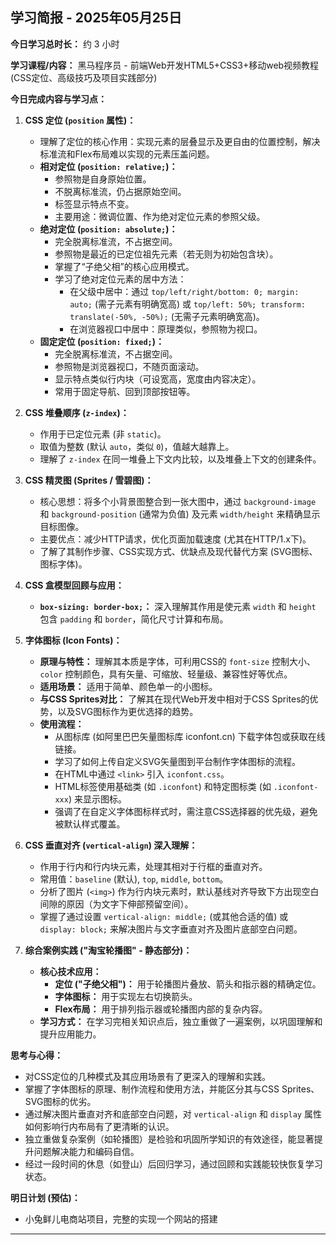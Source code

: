 ## 学习简报 - 2025年05月25日

**今日学习总时长：** 约 3 小时

**学习课程/内容：** 黑马程序员 - 前端Web开发HTML5+CSS3+移动web视频教程 (CSS定位、高级技巧及项目实践部分)

**今日完成内容与学习点：**

1.  **CSS 定位 (`position` 属性)：**
    *   理解了定位的核心作用：实现元素的层叠显示及更自由的位置控制，解决标准流和Flex布局难以实现的元素压盖问题。
    *   **相对定位 (`position: relative;`)：**
        *   参照物是自身原始位置。
        *   不脱离标准流，仍占据原始空间。
        *   标签显示特点不变。
        *   主要用途：微调位置、作为绝对定位元素的参照父级。
    *   **绝对定位 (`position: absolute;`)：**
        *   完全脱离标准流，不占据空间。
        *   参照物是最近的已定位祖先元素（若无则为初始包含块）。
        *   掌握了“子绝父相”的核心应用模式。
        *   学习了绝对定位元素的居中方法：
            *   在父级中居中：通过 `top/left/right/bottom: 0; margin: auto;` (需子元素有明确宽高) 或 `top/left: 50%; transform: translate(-50%, -50%);` (无需子元素明确宽高)。
            *   在浏览器视口中居中：原理类似，参照物为视口。
    *   **固定定位 (`position: fixed;`)：**
        *   完全脱离标准流，不占据空间。
        *   参照物是浏览器视口，不随页面滚动。
        *   显示特点类似行内块（可设宽高，宽度由内容决定）。
        *   常用于固定导航、回到顶部按钮等。

2.  **CSS 堆叠顺序 (`z-index`)：**
    *   作用于已定位元素 (非 `static`)。
    *   取值为整数 (默认 `auto`，类似 `0`)，值越大越靠上。
    *   理解了 `z-index` 在同一堆叠上下文内比较，以及堆叠上下文的创建条件。

3.  **CSS 精灵图 (Sprites / 雪碧图)：**
    *   核心思想：将多个小背景图整合到一张大图中，通过 `background-image` 和 `background-position` (通常为负值) 及元素 `width/height` 来精确显示目标图像。
    *   主要优点：减少HTTP请求，优化页面加载速度 (尤其在HTTP/1.x下)。
    *   了解了其制作步骤、CSS实现方式、优缺点及现代替代方案 (SVG图标、图标字体)。

4.  **CSS 盒模型回顾与应用：**
    *   **`box-sizing: border-box;`：** 深入理解其作用是使元素 `width` 和 `height` 包含 `padding` 和 `border`，简化尺寸计算和布局。

5.  **字体图标 (Icon Fonts)：**
    *   **原理与特性：** 理解其本质是字体，可利用CSS的 `font-size` 控制大小、`color` 控制颜色，具有矢量、可缩放、轻量级、兼容性好等优点。
    *   **适用场景：** 适用于简单、颜色单一的小图标。
    *   **与CSS Sprites对比：** 了解其在现代Web开发中相对于CSS Sprites的优势，以及SVG图标作为更优选择的趋势。
    *   **使用流程：**
        *   从图标库 (如阿里巴巴矢量图标库 iconfont.cn) 下载字体包或获取在线链接。
        *   学习了如何上传自定义SVG矢量图到平台制作字体图标的流程。
        *   在HTML中通过 `<link>` 引入 `iconfont.css`。
        *   HTML标签使用基础类 (如 `.iconfont`) 和特定图标类 (如 `.iconfont-xxx`) 来显示图标。
        *   强调了在自定义字体图标样式时，需注意CSS选择器的优先级，避免被默认样式覆盖。

6.  **CSS 垂直对齐 (`vertical-align`) 深入理解：**
    *   作用于行内和行内块元素，处理其相对于行框的垂直对齐。
    *   常用值：`baseline` (默认), `top`, `middle`, `bottom`。
    *   分析了图片 (`<img>`) 作为行内块元素时，默认基线对齐导致下方出现空白间隙的原因（为文字下伸部预留空间）。
    *   掌握了通过设置 `vertical-align: middle;` (或其他合适的值) 或 `display: block;` 来解决图片与文字垂直对齐及图片底部空白问题。

7.  **综合案例实践 ("淘宝轮播图" - 静态部分)：**
    *   **核心技术应用：**
        *   **定位 ("子绝父相")：** 用于轮播图片叠放、箭头和指示器的精确定位。
        *   **字体图标：** 用于实现左右切换箭头。
        *   **Flex布局：** 用于排列指示器或轮播图内部的复杂内容。
    *   **学习方式：** 在学习完相关知识点后，独立重做了一遍案例，以巩固理解和提升应用能力。

**思考与心得：**

*   对CSS定位的几种模式及其应用场景有了更深入的理解和实践。
*   掌握了字体图标的原理、制作流程和使用方法，并能区分其与CSS Sprites、SVG图标的优劣。
*   通过解决图片垂直对齐和底部空白问题，对 `vertical-align` 和 `display` 属性如何影响行内布局有了更清晰的认识。
*   独立重做复杂案例（如轮播图）是检验和巩固所学知识的有效途径，能显著提升问题解决能力和编码自信。
*   经过一段时间的休息（如登山）后回归学习，通过回顾和实践能较快恢复学习状态。

**明日计划 (预估)：**

*   小兔鲜儿电商站项目，完整的实现一个网站的搭建

---
